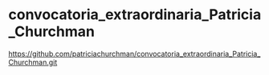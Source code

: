 # convocatoria_extraordinaria_Patricia_Churchman
https://github.com/patriciachurchman/convocatoria_extraordinaria_Patricia_Churchman.git

